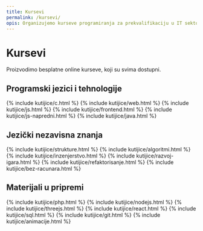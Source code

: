 ```yaml
---
title: Kursevi
permalink: /kursevi/
opis: Organizujemo kurseve programiranja za prekvalifikaciju u IT sektor.
---
```


# Kursevi

Proizvodimo besplatne online kurseve, koji su svima dostupni. 

<!-- Takođe organizujemo [mentorsku obuku](/it-obuka) uživo. -->

## Programski jezici i tehnologije

<div class="boxes">
  {% include kutijice/c.html %}
  {% include kutijice/web.html %}
  {% include kutijice/js.html %}
  {% include kutijice/frontend.html %}
  {% include kutijice/js-napredni.html %}
  {% include kutijice/java.html %}
</div>

## Jezički nezavisna znanja

<div class="boxes">
  {% include kutijice/strukture.html %}
  {% include kutijice/algoritmi.html %}
  {% include kutijice/inzenjerstvo.html %}
  {% include kutijice/razvoj-igara.html %}
  {% include kutijice/refaktorisanje.html %}
  {% include kutijice/bez-racunara.html %}
</div>

## Materijali u pripremi

<div class="boxes small-boxes">
  {% include kutijice/php.html %}
  {% include kutijice/nodejs.html %}
  {% include kutijice/threejs.html %}
  {% include kutijice/react.html %}
  {% include kutijice/sql.html %}
  {% include kutijice/git.html %}
  {% include kutijice/animacije.html %}
</div>